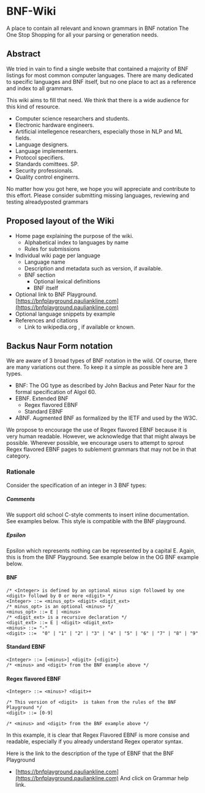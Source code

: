 # BNF-Wiki
A place to contain all relevant and known grammars in BNF notation
The One Stop Shopping for all your parsing or generation needs.

## Abstract

We tried in vain to find a single website that contained a majority of
BNF listings for most common computer languages. There are many dedicated to
specific languages and BNF itself, but no one place to act as a reference and index
to all grammars.





This wiki aims to fill that need. We think that there is a wide audience for this kind of resource.

- Computer science researchers and students.
- Electronic hardware engineers.
- Artificial intellegence researchers, especially those in NLP and ML fields.
- Language designers.
- Language implementers.
- Protocol specifiers.
- Standards comittees. SP.
- Security professionals.
- Quality control enginerrs.


No matter how you got here, we hope you will appreciate and contribute
to this effort. Please consider submitting missing languages, reviewing and testing  alreadyposted grammars 


## Proposed layout of the Wiki

- Home page explaining the purpose of the wiki.
  * Alphabetical index to languages by name
  * Rules for submissions
- Individual wiki page per language
  * Language name
  * Description and metadata such as version, if available.
  * BNF section
    - Optional lexical definitions
    - BNF itself
- Optional link to BNF Playground.[https://bnfplayground.pauliankline.com](https://bnfplayground.pauliankline.com)
- Optional language snippets by example
- References and citations
  * Link to wikipedia.org , if available or known.

## Backus Naur Form notation

We are aware of 3 broad types of BNF notation in the wild. Of course, there are many 
variations out there. To keep it a simple as possible here are 3 types.

- BNF: The OG type as described by John Backus and Peter Naur for the formal specification of Algol 60.
- EBNF. Extended BNF
  * Regex flavored EBNF
  * Standard EBNF
- ABNF. Augmented BNF as formalized by the IETF and used by the W3C.


We propose to encourage the use of Regex flavored EBNF because it is very human readable.
However, we acknowledge that that might always be possible. Wherever possible,
we encourage users to attempt to sprout Regex flavored EBNF pages to sublement grammars
that may not be in that category.





### Rationale

Consider the  specification of an integer in 3 BNF types:

##### Comments

We support old school C-style comments to insert inline documentation. See examples below.
This style is compatible with the BNF playground.


##### Epsilon

Epsilon which represents nothing can be represented by a capital E. Again, this is from
the BNF Playground. See example below in the OG BNF example below.

#### BNF

```BNF
/* <Integer> is defined by an optional minus sign followed by one <digit> followd by 0 or more <digit> */
<Integer> ::= <minus_opt> <digit> <digit_ext>
/* minus_opt> is an optional <minus> */
<minus_opt> ::= E | <minus>
/* <digit_ext> is a recursive declaration */
<digit_ext> ::= E | <digit> <digit_ext>
<minus> ::= "-"
<digit> ::=  "0" | "1" | "2" | "3" | "4" | "5" | "6" | "7" | "8" | "9"
```

#### Standard EBNF

```EBNF
<Integer> ::= [<minus>] <digit> {<digit>}
/* <minus> and <digit> from the BNF example above */
```

#### Regex flavored EBNF

```EBNF
<Integer> ::= <minus>? <digit>+

/* This version of <digit>  is taken from the rules of the BNF Playground */
<digit> ::= [0-9]

/* <minus> and <digit> from the BNF example above */
```

In this example, it is clear that Regex Flavored  EBNF is more consise and readable, 
especially if you already understand Regex operator syntax.

Here is the link to the description of the type of EBNF that the BNF Playground
- [https://bnfplayground.pauliankline.com](https://bnfplayground.pauliankline.com) And click on Grammar help link.

